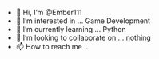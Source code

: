 - 👋 Hi, I’m @Ember111
- 👀 I’m interested in ... Game Development
- 🌱 I’m currently learning ... Python
- 💞️ I’m looking to collaborate on ... nothing 
- 📫 How to reach me ...

<!---
Ember111/Ember111 is a ✨ special ✨ repository because its `README.md` (this file) appears on your GitHub profile.
You can click the Preview link to take a look at your changes.
--->
